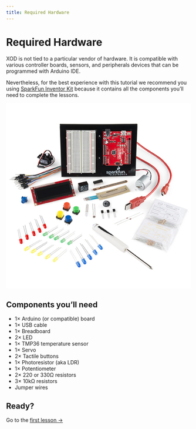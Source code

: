 ```yaml
---
title: Required Hardware
---
```


# Required Hardware

XOD is not tied to a particular vendor of hardware. It is compatible with
various controller boards, sensors, and peripherals devices that can be
programmed with Arduino IDE.

Nevertheless, for the best experience with this tutorial we recommend you
using [SparkFun Inventor Kit](https://www.sparkfun.com/products/14189?utm_source=xodio&utm_medium=xod&utm_campaign=tutorial)
because it contains all the components you’ll need to complete the lessons.

[![SIK](./sik.jpg)](https://www.sparkfun.com/products/14189?utm_source=xodio&utm_medium=xod&utm_campaign=tutorial)

## Components you’ll need

* 1× Arduino (or compatible) board
* 1× USB cable
* 1× Breadboard
* 2× LED
* 1× TMP36 temperature sensor
* 1× Servo
* 2× Tactile buttons
* 1× Photoresistor (aka LDR)
* 1× Potentiometer
* 2× 220 or 330Ω resistors
* 3× 10kΩ resistors
* Jumper wires

## Ready?

Go to the [first lesson →](../01-hello)
